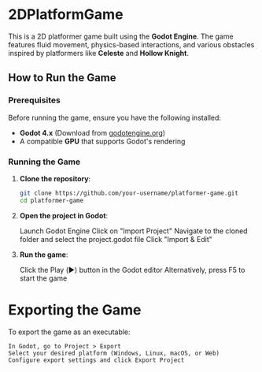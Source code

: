 # 2DPlatformGame

This is a 2D platformer game built using the **Godot Engine**. The game features fluid movement, physics-based interactions, and various obstacles inspired by platformers like **Celeste** and **Hollow Knight**.

## How to Run the Game  

### Prerequisites  
Before running the game, ensure you have the following installed:  
- **Godot 4.x** (Download from [godotengine.org](https://godotengine.org/))  
- A compatible **GPU** that supports Godot's rendering  

### Running the Game  
1. **Clone the repository**:  
   ```bash
   git clone https://github.com/your-username/platformer-game.git
   cd platformer-game

2. **Open the project in Godot**:

    Launch Godot Engine
    Click on "Import Project"
    Navigate to the cloned folder and select the project.godot file
    Click "Import & Edit"

3. **Run the game**:

    Click the Play (▶️) button in the Godot editor
    Alternatively, press F5 to start the game

# Exporting the Game

To export the game as an executable:

    In Godot, go to Project > Export
    Select your desired platform (Windows, Linux, macOS, or Web)
    Configure export settings and click Export Project
